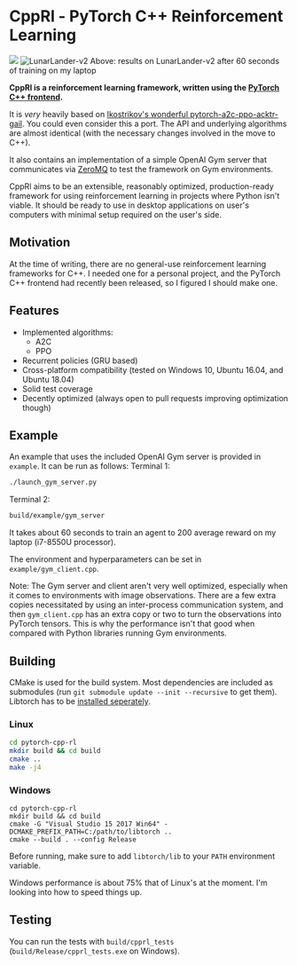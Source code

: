 # CppRl - PyTorch C++ Reinforcement Learning
![](https://travis-ci.org/Omegastick/pytorch-cpp-rl.svg?branch=master)
![LunarLander-v2](imgs/lunar_lander.gif)
Above: results on LunarLander-v2 after 60 seconds of training on my laptop

**CppRl is a reinforcement learning framework, written using the [PyTorch C++ frontend](https://pytorch.org/cppdocs/frontend.html).**

It is *very* heavily based on [Ikostrikov's wonderful pytorch-a2c-ppo-acktr-gail](https://github.com/ikostrikov/pytorch-a2c-ppo-acktr-gail). You could even consider this a port. The API and underlying algorithms are almost identical (with the necessary changes involved in the move to C++).

It also contains an implementation of a simple OpenAI Gym server that communicates via [ZeroMQ](http://zeromq.org/) to test the framework on Gym environments.

CppRl aims to be an extensible, reasonably optimized, production-ready framework for using reinforcement learning in projects where Python isn't viable. It should be ready to use in desktop applications on user's computers with minimal setup required on the user's side.

## Motivation
At the time of writing, there are no general-use reinforcement learning frameworks for C++. I needed one for a personal project, and the PyTorch C++ frontend had recently been released, so I figured I should make one.

## Features
- Implemented algorithms:
  - A2C
  - PPO
- Recurrent policies (GRU based)
- Cross-platform compatibility (tested on Windows 10, Ubuntu 16.04, and Ubuntu 18.04)
- Solid test coverage
- Decently optimized (always open to pull requests improving optimization though)

## Example
An example that uses the included OpenAI Gym server is provided in `example`. It can be run as follows:
Terminal 1:
```bash
./launch_gym_server.py
```
Terminal 2:
```bash
build/example/gym_server
```

It takes about 60 seconds to train an agent to 200 average reward on my laptop (i7-8550U processor).

The environment and hyperparameters can be set in `example/gym_client.cpp`.

Note: The Gym server and client aren't very well optimized, especially when it comes to environments with image observations. There are a few extra copies necessitated by using an inter-process communication system, and then `gym_client.cpp` has an extra copy or two to turn the observations into PyTorch tensors. This is why the performance isn't that good when compared with Python libraries running Gym environments.

## Building
CMake is used for the build system. 
Most dependencies are included as submodules (run `git submodule update --init --recursive` to get them).
Libtorch has to be [installed seperately](https://pytorch.org/cppdocs/installing.html).

### Linux
```bash
cd pytorch-cpp-rl
mkdir build && cd build
cmake ..
make -j4
```

### Windows
```
cd pytorch-cpp-rl
mkdir build && cd build
cmake -G "Visual Studio 15 2017 Win64" -DCMAKE_PREFIX_PATH=C:/path/to/libtorch ..
cmake --build . --config Release
```
Before running, make sure to add `libtorch/lib` to your `PATH` environment variable.

Windows performance is about 75% that of Linux's at the moment. I'm looking into how to speed things up.

## Testing
You can run the tests with `build/cpprl_tests` (`build/Release/cpprl_tests.exe` on Windows).
